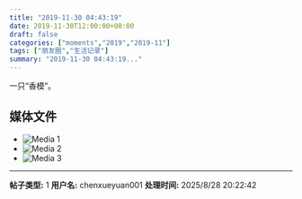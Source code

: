 ```yaml
---
title: "2019-11-30 04:43:19"
date: 2019-11-30T12:00:00+08:00
draft: false
categories: ["moments","2019","2019-11"]
tags: ["朋友圈","生活记录"]
summary: "2019-11-30 04:43:19..."
---
```


一只“香模”。

## 媒体文件

- ![Media 1](/Moments/photos/2019-11-30/201911300443190.jpg)
- ![Media 2](/Moments/photos/2019-11-30/201911300443191.jpg)
- ![Media 3](/Moments/photos/2019-11-30/201911300443192.jpg)

---

**帖子类型:** 1
**用户名:** chenxueyuan001
**处理时间:** 2025/8/28 20:22:42